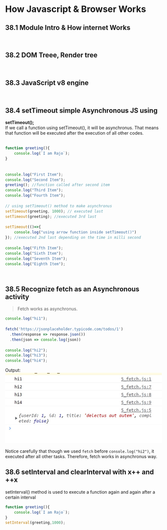 # How Javascript & Browser Works 

## 38.1  Module Intro & How internet Works  

<br>

## 38.2  DOM Treee, Render tree 

<br>

## 38.3  JavaScript v8 engine

<br>

## 38.4  setTimeout simple Asynchronous JS using

**setTimeout();**  
If we call a function using setTimeout(), it will be asynchronus. That means that function will be executed after the execution of all other codes. 

```js

function greeting(){
    console.log(`I am Rajo`);
}


console.log("First Item");
console.log("Second Item");
greeting(); //function called after second item
console.log("Third Item");
console.log("Fourth Item");

// using setTimeout() method to make asynchronus
setTimeout(greeting, 1000); // executed last
setTimeout(greeting); //executed 3rd last

setTimeout(()=>{
    console.log("using arrow function inside setTimeout()")
}); //executed 2nd last depending on the time in milli second

console.log("Fifth Item");
console.log("Sixth Item");
console.log("Seventh Item");
console.log("Eighth Item");
```

<br>

## 38.5  Recognize fetch as an Asynchronous activity  

> Fetch works as asynchronus. 

```js
console.log("hi1");

fetch('https://jsonplaceholder.typicode.com/todos/1')
  .then(response => response.json())
  .then(json => console.log(json))

console.log("hi2");
console.log("hi3");
console.log("hi4");
```

Output:  
![Output to fetch.js](./5_fetch.jpg)  

Notice carefully that though we used `fetch` before `console.log("hi2")`, it executed after all other tasks. Therefore, fetch works in asynchronus way.


## 38.6 setInterval and clearInterval with x++ and ++x  

setInterval() method is used to execute a function again and again after a certain interval


```js
function greeting(){
    console.log(`I am Rajo`);
}
setInterval(greeting,1000);
```